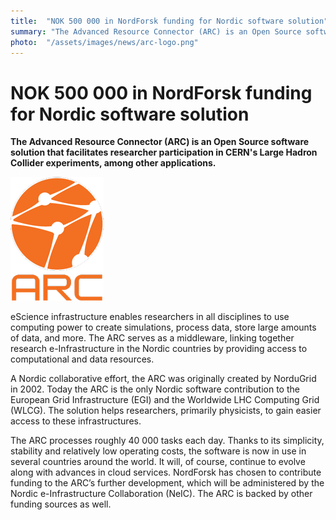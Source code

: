 ```yaml
---
title:  "NOK 500 000 in NordForsk funding for Nordic software solution" 
summary: "The Advanced Resource Connector (ARC) is an Open Source software solution that facilitates researcher participation in CERN's Large Hadron Collider experiments, among other applications."
photo:  "/assets/images/news/arc-logo.png"
---
```


NOK 500 000 in NordForsk funding for Nordic software solution
=============================================================

**The Advanced Resource Connector (ARC) is an Open Source software solution that facilitates researcher participation in CERN's Large Hadron Collider experiments, among other applications.**

<img class="smallpic" src="/assets/images/news/arc-logo.png">

eScience infrastructure enables researchers in all disciplines to use computing power to create simulations, process data, store large amounts of data, and more. The ARC serves as a middleware, linking together research e-Infrastructure in the Nordic countries by providing access to computational and data resources.

A Nordic collaborative effort, the ARC was originally created by NorduGrid in 2002. Today the ARC is the only Nordic software contribution to the European Grid Infrastructure (EGI) and the Worldwide LHC Computing Grid (WLCG). The solution helps researchers, primarily physicists, to gain easier access to these infrastructures.

The ARC processes roughly 40 000 tasks each day. Thanks to its simplicity, stability and relatively low operating costs, the software is now in use in several countries around the world. It will, of course, continue to evolve along with advances in cloud services. NordForsk has chosen to contribute funding to the ARC’s further development, which will be administered by the Nordic e-Infrastructure Collaboration (NeIC). The ARC is backed by other funding sources as well.
